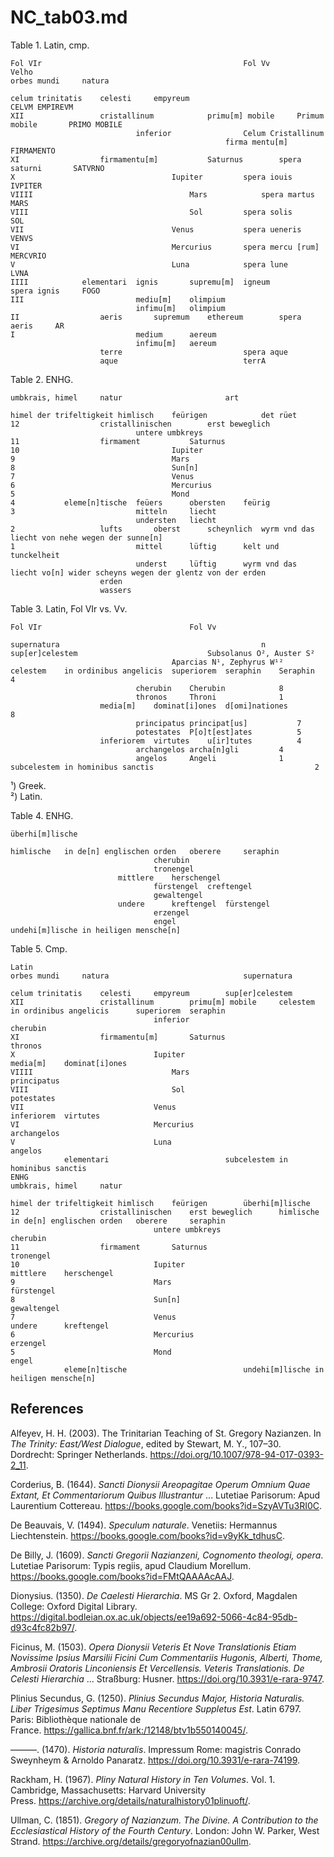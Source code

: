 # NC_tab03.md

Table 1. Latin, cmp.
~~~
Fol VIr												Fol Vv			Velho
orbes mundi		natura							

celum trinitatis	celesti		empyreum									CELVM EMPIREVM
XII					cristallinum			primu[m] mobile		Primum mobile		PRIMO MOBILE
							inferior				Celum Cristallinum		
												firma mentu[m]		FIRMAMENTO
XI					firmamentu[m]			Saturnus		spera saturni		SATVRNO
X									Iupiter			spera iouis		IVPITER
VIIII									Mars			spera martus		MARS
VIII									Sol			spera solis		SOL
VII									Venus			spera ueneris		VENVS
VI									Mercurius		spera mercu [rum]	MERCVRIO
V									Luna			spera lune		LVNA
IIII			elementari	ignis		supremu[m]	igneum			spera ignis		FOGO
III							mediu[m]	olimpium				
							infimu[m]	olimpium				
II					aeris		supremum	ethereum		spera aeris		AR
I							medium		aereum				
							infimu[m]	aereum				
					terre							spera aque		
					aque							terrA
~~~

Table 2. ENHG.
~~~
umbkrais, himel		natur						art	

himel der trifeltigkeit	himlisch	feürigen			det rüet	
12					cristallinischen		erst beweglich		
							untere umbkreys		
11					firmament			Saturnus		
10									Iupiter		
9									Mars		
8									Sun[n]		
7									Venus		
6									Mercurius		
5									Mond		
4			eleme[n]tische 	feüers		obersten	feürig	
3							mitteln		liecht	
							understen	liecht	
2					lufts		oberst		scheynlich	wyrm vnd das liecht von nehe wegen der sunne[n]
1							mittel		lüftig		kelt und tunckelheit
							underst		lüftig		wyrm vnd das liecht vo[n] wider scheyns wegen der glentz von der erden
					erden
					wassers
~~~

Table 3. Latin, Fol VIr vs. Vv.
~~~
Fol VIr									Fol Vv	

supernatura												n
sup[er]celestem								Subsolanus O², Auster S²	
									Aparcias N¹, Zephyrus W¹²	
celestem	in ordinibus angelicis	superiorem	seraphin	Seraphin			4
							cherubin	Cherubin			8
							thronos		Throni				1
					media[m]	dominat[i]ones	d[omi]nationes			8
							principatus	principat[us]			7
							potestates	P[o]t[est]ates			5
					inferiorem	virtutes	u[ir]tutes			4
							archangelos	archa[n]gli			4
							angelos		Angeli				1
subcelestem	in hominibus sanctis									2
~~~										
¹) Greek.  
²) Latin. 

Table 4. ENHG.
~~~
überhi[m]lische				

himlische	in de[n] englischen orden	oberere		seraphin	
								cherubin	
								tronengel	
						mittlere	herschengel	
								fürstengel	creftengel
								gewaltengel	
						undere		kreftengel	fürstengel
								erzengel	
								engel	
undehi[m]lische	in heiligen mensche[n]
~~~

Table 5. Cmp.
~~~
Latin							
orbes mundi		natura								supernatura			

celum trinitatis	celesti		empyreum		sup[er]celestem			
XII					cristallinum		primu[m] mobile		celestem	in ordinibus angelicis		superiorem	seraphin
								inferior										cherubin
XI					firmamentu[m]		Saturnus										thronos
X								Iupiter									media[m]	dominat[i]ones
VIIII								Mars											principatus
VIII								Sol											potestates
VII								Venus									inferiorem	virtutes
VI								Mercurius										archangelos
V								Luna											angelos
			elementari							subcelestem	in hominibus sanctis
ENHG
umbkrais, himel		natur						

himel der trifeltigkeit	himlisch	feürigen		überhi[m]lische			
12					cristallinischen	erst beweglich		himlische	in de[n] englischen orden	oberere		seraphin
								untere umbkreys										cherubin
11					firmament		Saturnus										tronengel
10								Iupiter									mittlere	herschengel
9								Mars											fürstengel
8								Sun[n]											gewaltengel
7								Venus									undere		kreftengel
6								Mercurius										erzengel
5								Mond											engel
			eleme[n]tische							undehi[m]lische	in heiligen mensche[n]		
~~~

## References

Alfeyev, H. H. (2003). The Trinitarian Teaching of St. Gregory Nazianzen. In *The Trinity: East/West Dialogue*, edited by Stewart, M. Y., 107–30. Dordrecht: Springer Netherlands. https://doi.org/10.1007/978-94-017-0393-2_11.

Corderius, B. (1644). *Sancti Dionysii Areopagitae Operum Omnium Quae Extant, Et Commentariorum Quibus Illustrantur* ... Lutetiae Parisorum: Apud Laurentium Cottereau.
https://books.google.com/books?id=SzyAVTu3RI0C.

De Beauvais, V. (1494). *Speculum naturale*. Venetiis: Hermannus Liechtenstein. https://books.google.com/books?id=v9yKk_tdhusC.

De Billy, J. (1609). *Sancti Gregorii Nazianzeni, Cognomento theologi, opera*. Lutetiae Parisorum: Typis regiis, apud Claudium Morellum. https://books.google.com/books?id=FMtQAAAAcAAJ.

Dionysius. (1350). *De Caelesti Hierarchia*. MS Gr 2. Oxford, Magdalen College: Oxford Digital Library. https://digital.bodleian.ox.ac.uk/objects/ee19a692-5066-4c84-95db-d93c4fc82b97/.

Ficinus, M. (1503). *Opera Dionysii Veteris Et Nove Translationis Etiam Novissime Ipsius Marsilii Ficini Cum Commentariis Hugonis, Alberti, Thome, Ambrosii Oratoris Linconiensis Et Vercellensis. Veteris Translationis. De Celesti Hierarchia* ... Straßburg: Husner. https://doi.org/10.3931/e-rara-9747.

Plinius Secundus, G. (1250). *Plinius Secundus Major, Historia Naturalis. Liber Trigesimus Septimus Manu Recentiore Suppletus Est*. Latin 6797. Paris: Bibliothèque nationale de France. https://gallica.bnf.fr/ark:/12148/btv1b550140045/.

———. (1470). *Historia naturalis*. Impressum Rome: magistris Conrado Sweynheym & Arnoldo Panaratz. https://doi.org/10.3931/e-rara-74199.

Rackham, H. (1967). *Pliny Natural History in Ten Volumes*. Vol. 1. Cambridge, Massachusetts: Harvard University Press. https://archive.org/details/naturalhistory01plinuoft/.

Ullman, C. (1851). *Gregory of Nazianzum. The Divine. A Contribution to the Ecclesiastical History of the Fourth Century*. London: John W. Parker, West Strand. https://archive.org/details/gregoryofnazian00ullm.

